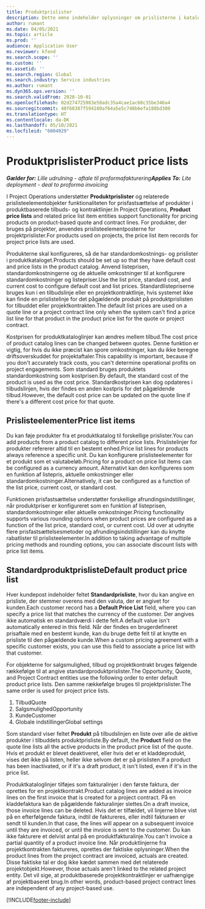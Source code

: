 ```yaml
---
title: Produktprislister
description: Dette emne indeholder oplysninger om prislisterne i katalogprisfastsættelse, der bruges til projekttilbud og kontrakter.
author: rumant
ms.date: 04/05/2021
ms.topic: article
ms.prod: ''
audience: Application User
ms.reviewer: kfend
ms.search.scope: ''
ms.custom: ''
ms.assetid: ''
ms.search.region: Global
ms.search.industry: Service industries
ms.author: rumant
ms.dyn365.ops.version: ''
ms.search.validFrom: 2020-10-01
ms.openlocfilehash: 02d274725983e50adc35a4cae1ac60c35be346a4
ms.sourcegitcommit: 40f68387f594180af64a5e5c748b6efa188bd300
ms.translationtype: HT
ms.contentlocale: da-DK
ms.lasthandoff: 05/10/2021
ms.locfileid: "6004929"
---
```

# <a name="product-price-lists"></a><span data-ttu-id="b45e6-103">Produktprislister</span><span class="sxs-lookup"><span data-stu-id="b45e6-103">Product price lists</span></span>

<span data-ttu-id="b45e6-104">_**Gælder for:** Lille udrulning - aftale til proformafakturering_</span><span class="sxs-lookup"><span data-stu-id="b45e6-104">_**Applies To:** Lite deployment - deal to proforma invoicing_</span></span>

 <span data-ttu-id="b45e6-105">I Project Operations understøtter **Produktprislister** og relaterede prislisteelementobjekter funktionaliteten for prisfastsættelse af produkter i produktbaserede tilbuds- og kontraktlinjer.</span><span class="sxs-lookup"><span data-stu-id="b45e6-105">In Project Operations, **Product price lists** and related price list item entities support functionality for pricing products on product-based quote and contract lines.</span></span> <span data-ttu-id="b45e6-106">For produkter, der bruges på projekter, anvendes prislisteelementposterne for projektprislister.</span><span class="sxs-lookup"><span data-stu-id="b45e6-106">For products used on projects, the price list item records for project price lists are used.</span></span> 

<span data-ttu-id="b45e6-107">Produkterne skal konfigureres, så de har standardomkostnings- og prislister i produktkataloget.</span><span class="sxs-lookup"><span data-stu-id="b45e6-107">Products should be set up so that they have default cost and price lists in the product catalog.</span></span> <span data-ttu-id="b45e6-108">Anvend listeprisen, standardomkostningerne og de aktuelle omkostninger til at konfigurere standardomkostninger og listepriser.</span><span class="sxs-lookup"><span data-stu-id="b45e6-108">Use the list price, standard cost, and current cost to configure default cost and list prices.</span></span> <span data-ttu-id="b45e6-109">Standardlistepriserne bruges kun i en tilbudslinje eller en projektkontraktlinje, hvis systemet ikke kan finde en prislistelinje for det pågældende produkt på produktprislisten for tilbuddet eller projektkontrakten.</span><span class="sxs-lookup"><span data-stu-id="b45e6-109">The default list prices are used on a quote line or a project contract line only when the system can't find a price list line for that product in the product price list for the quote or project contract.</span></span>

<span data-ttu-id="b45e6-110">Kostprisen for produktkataloglinjer kan ændres mellem tilbud.</span><span class="sxs-lookup"><span data-stu-id="b45e6-110">The cost price of product catalog lines can be changed between quotes.</span></span> <span data-ttu-id="b45e6-111">Denne funktion er vigtig, for hvis du ikke præcist kan spore omkostninger, kan du ikke beregne driftsoverskuddet for projektaftaler.</span><span class="sxs-lookup"><span data-stu-id="b45e6-111">This capability is important, because if you don't accurately track costs, you can't determine operational profits on project engagements.</span></span> <span data-ttu-id="b45e6-112">Som standard bruges produktets standardomkostning som kostprisen.</span><span class="sxs-lookup"><span data-stu-id="b45e6-112">By default, the standard cost of the product is used as the cost price.</span></span> <span data-ttu-id="b45e6-113">Standardkostprisen kan dog opdateres i tilbudslinjen, hvis der findes en anden kostpris for det pågældende tilbud.</span><span class="sxs-lookup"><span data-stu-id="b45e6-113">However, the default cost price can be updated on the quote line if there's a different cost price for that quote.</span></span>

## <a name="price-list-items"></a><span data-ttu-id="b45e6-114">Prislisteelementer</span><span class="sxs-lookup"><span data-stu-id="b45e6-114">Price list items</span></span>

<span data-ttu-id="b45e6-115">Du kan føje produkter fra et produktkatalog til forskellige prislister.</span><span class="sxs-lookup"><span data-stu-id="b45e6-115">You can add products from a product catalog to different price lists.</span></span> <span data-ttu-id="b45e6-116">Prislistelinjer for produkter refererer altid til en bestemt enhed.</span><span class="sxs-lookup"><span data-stu-id="b45e6-116">Price list lines for products always reference a specific unit.</span></span> <span data-ttu-id="b45e6-117">Du kan konfigurere prislisteelementer for et produkt som et valutabeløb.</span><span class="sxs-lookup"><span data-stu-id="b45e6-117">Pricing for a product on price list items can be configured as a currency amount.</span></span> <span data-ttu-id="b45e6-118">Alternativt kan den konfigureres som en funktion af listepris, aktuelle omkostninger eller standardomkostninger.</span><span class="sxs-lookup"><span data-stu-id="b45e6-118">Alternatively, it can be configured as a function of the list price, current cost, or standard cost.</span></span>

<span data-ttu-id="b45e6-119">Funktionen prisfastsættelse understøtter forskellige afrundingsindstillinger, når produktpriser er konfigureret som en funktion af listeprisen, standardomkostninger eller aktuelle omkostninger.</span><span class="sxs-lookup"><span data-stu-id="b45e6-119">Pricing functionality supports various rounding options when product prices are configured as a function of the list price, standard cost, or current cost.</span></span> <span data-ttu-id="b45e6-120">Ud over at udnytte flere prisfastsættelsesmetoder og afrundingsindstillinger kan du knytte rabatlister til prislisteelementer.</span><span class="sxs-lookup"><span data-stu-id="b45e6-120">In addition to taking advantage of multiple pricing methods and rounding options, you can associate discount lists with price list items.</span></span> 

 
## <a name="default-product-price-list"></a><span data-ttu-id="b45e6-121">Standardproduktprisliste</span><span class="sxs-lookup"><span data-stu-id="b45e6-121">Default product price list</span></span>
<span data-ttu-id="b45e6-122">Hver kundepost indeholder feltet **Standardprisliste**, hvor du kan angive en prisliste, der stemmer overens med den valuta, der er angivet for kunden.</span><span class="sxs-lookup"><span data-stu-id="b45e6-122">Each customer record has a **Default Price List** field, where you can specify a price list that matches the currency of the customer.</span></span> <span data-ttu-id="b45e6-123">Der angives ikke automatisk en standardværdi i dette felt.</span><span class="sxs-lookup"><span data-stu-id="b45e6-123">A default value isn't automatically entered in this field.</span></span> <span data-ttu-id="b45e6-124">Når der findes en brugerdefineret prisaftale med en bestemt kunde, kan du bruge dette felt til at knytte en prisliste til den pågældende kunde.</span><span class="sxs-lookup"><span data-stu-id="b45e6-124">When a custom pricing agreement with a specific customer exists, you can use this field to associate a price list with that customer.</span></span>

<span data-ttu-id="b45e6-125">For objekterne for salgsmulighed, tilbud og projektkontrakt bruges følgende rækkefølge til at angive standardproduktprislister.</span><span class="sxs-lookup"><span data-stu-id="b45e6-125">The Opportunity, Quote, and Project Contract entities use the following order to enter default product price lists.</span></span> <span data-ttu-id="b45e6-126">Den samme rækkefølge bruges til projektprislister.</span><span class="sxs-lookup"><span data-stu-id="b45e6-126">The same order is used for project price lists.</span></span>

1.  <span data-ttu-id="b45e6-127">Tilbud</span><span class="sxs-lookup"><span data-stu-id="b45e6-127">Quote</span></span>
2.  <span data-ttu-id="b45e6-128">Salgsmulighed</span><span class="sxs-lookup"><span data-stu-id="b45e6-128">Opportunity</span></span>
3.  <span data-ttu-id="b45e6-129">Kunde</span><span class="sxs-lookup"><span data-stu-id="b45e6-129">Customer</span></span>
4.  <span data-ttu-id="b45e6-130">Globale indstillinger</span><span class="sxs-lookup"><span data-stu-id="b45e6-130">Global settings</span></span> 

<span data-ttu-id="b45e6-131">Som standard viser feltet **Produkt** på tilbudslinjen en liste over alle de aktive produkter i tilbuddets produktprisliste.</span><span class="sxs-lookup"><span data-stu-id="b45e6-131">By default, the **Product** field on the quote line lists all the active products in the product price list of the quote.</span></span> <span data-ttu-id="b45e6-132">Hvis et produkt er blevet deaktiveret, eller hvis det er et kladdeprodukt, vises det ikke på listen, heller ikke selvom det er på prislisten.</span><span class="sxs-lookup"><span data-stu-id="b45e6-132">If a product has been inactivated, or if it's a draft product, it isn't listed, even if it's in the price list.</span></span> 

<span data-ttu-id="b45e6-133">Produktkataloglinjer tilføjes som fakturalinjer i den første faktura, der oprettes for en projektkontrakt.</span><span class="sxs-lookup"><span data-stu-id="b45e6-133">Product catalog lines are added as invoice lines on the first invoice that is created for a project contract.</span></span> <span data-ttu-id="b45e6-134">På en kladdefaktura kan de pågældende fakturalinjer slettes.</span><span class="sxs-lookup"><span data-stu-id="b45e6-134">On a draft invoice, those invoice lines can be deleted.</span></span> <span data-ttu-id="b45e6-135">Hvis det er tilfældet, vil linjerne blive vist på en efterfølgende faktura, indtil de faktureres, eller indtil fakturaen er sendt til kunden.</span><span class="sxs-lookup"><span data-stu-id="b45e6-135">In that case, the lines will appear on a subsequent invoice until they are invoiced, or until the invoice is sent to the customer.</span></span> <span data-ttu-id="b45e6-136">Du kan ikke fakturere et delvist antal på en produktfakturalinje.</span><span class="sxs-lookup"><span data-stu-id="b45e6-136">You can't invoice a partial quantity of a product invoice line.</span></span> <span data-ttu-id="b45e6-137">Når produktlinjerne fra projektkontrakten faktureres, oprettes der faktiske oplysninger.</span><span class="sxs-lookup"><span data-stu-id="b45e6-137">When the product lines from the project contract are invoiced, actuals are created.</span></span> <span data-ttu-id="b45e6-138">Disse faktiske tal er dog ikke kædet sammen med det relaterede projektobjekt.</span><span class="sxs-lookup"><span data-stu-id="b45e6-138">However, those actuals aren't linked to the related project entity.</span></span> <span data-ttu-id="b45e6-139">Det vil sige, at produktbaserede projektkontraktlinjer er uafhængige af projektbaseret brug.</span><span class="sxs-lookup"><span data-stu-id="b45e6-139">In other words, product-based project contract lines are independent of any project-based use.</span></span> 


[!INCLUDE[footer-include](../includes/footer-banner.md)]
